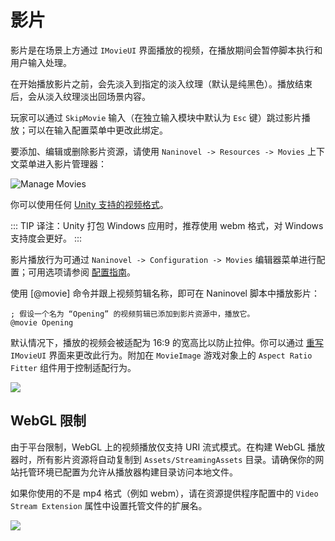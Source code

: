 # 影片

影片是在场景上方通过 `IMovieUI` 界面播放的视频，在播放期间会暂停脚本执行和用户输入处理。

在开始播放影片之前，会先淡入到指定的淡入纹理（默认是纯黑色）。播放结束后，会从淡入纹理淡出回场景内容。

玩家可以通过 `SkipMovie` 输入（在独立输入模块中默认为 `Esc` 键）跳过影片播放；可以在输入配置菜单中更改此绑定。

要添加、编辑或删除影片资源，请使用 `Naninovel -> Resources -> Movies` 上下文菜单进入影片管理器：

![Manage Movies](https://i.gyazo.com/aace59f30f42245fc3ba714d10815d46.png)

你可以使用任何 [Unity 支持的视频格式](https://docs.unity3d.com/Manual/VideoSources-FileCompatibility)。

::: TIP
译注：Unity 打包 Windows 应用时，推荐使用 webm 格式，对 Windows 支持度会更好。
:::

影片播放行为可通过 `Naninovel -> Configuration -> Movies` 编辑器菜单进行配置；可用选项请参阅 [配置指南](/guide/configuration#movies)。

使用 [@movie] 命令并跟上视频剪辑名称，即可在 Naninovel 脚本中播放影片：

```nani
; 假设一个名为 “Opening” 的视频剪辑已添加到影片资源中，播放它。
@movie Opening
```

默认情况下，播放的视频会被适配为 16:9 的宽高比以防止拉伸。你可以通过 [重写](/guide/user-interface.html#ui-customization) `IMovieUI` 界面来更改此行为。附加在 `MovieImage` 游戏对象上的 `Aspect Ratio Fitter` 组件用于控制适配行为。

![](https://i.gyazo.com/38e8b1fc220d5fedd50f62ab855b2e92.png)

## WebGL 限制

由于平台限制，WebGL 上的视频播放仅支持 URI 流式模式。在构建 WebGL 播放器时，所有影片资源将自动复制到 `Assets/StreamingAssets` 目录。请确保你的网站托管环境已配置为允许从播放器构建目录访问本地文件。

如果你使用的不是 mp4 格式（例如 webm），请在资源提供程序配置中的 `Video Stream Extension` 属性中设置托管文件的扩展名。

![](https://i.gyazo.com/b3eb1ab2af513e6a131347d6e5e455e5.png)
